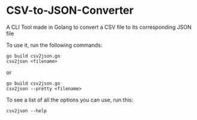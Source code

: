 # CSV-to-JSON-Converter
A CLI Tool made in Golang to convert a CSV file to its corresponding JSON file

To use it, run the following commands:

```
go build csv2json.go
csv2json <filename>
```
or

```
go build csv2json.go
csv2json --pretty <filename>
```

To see a list of all the options you can use, run this:

```
csv2json --help
```